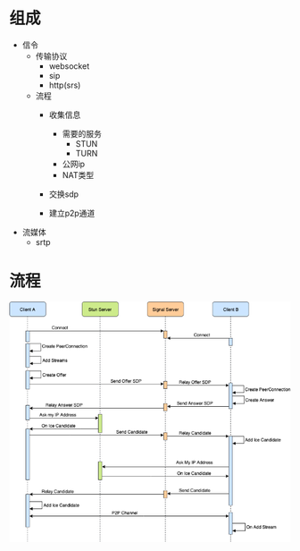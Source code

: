 # 组成
- 信令
  - 传输协议
    - websocket
    - sip
    - http(srs)
  - 流程
    - 收集信息
        - 需要的服务
          - STUN
          - TURN
      - 公网ip
      - NAT类型
      
    - 交换sdp
    - 建立p2p通道
- 流媒体
  - srtp

# 流程
![流程](./image/rtcFlow.png)
